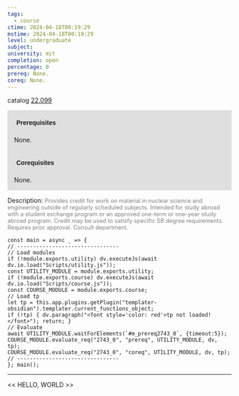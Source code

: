 ```yaml
---
tags:
  - course
ctime: 2024-04-18T00:19:29
mstime: 2024-04-18T00:19:29
level: undergraduate
subject: 
university: mit
completion: open
percentage: 0
prereq: None.
coreq: None.
---
```


catalog [22.099](http://student.mit.edu/catalog/m22a.html#22.099)

<span style="display: block; padding: 15px; background-color: rgb(100, 100, 100, 0.2);"><font id="m_prereq2743_0" style="display: block; font-family: Arial, sans-serif; font-weight: bold; padding: 5px">Prerequisites</font><br><span id="prereq2743_0">None.</span></span>
<span style="display: block; padding: 15px; background-color: rgb(100, 100, 100, 0.2);"><font id="m_coreq2743_0" style="display: block; font-family: Arial, sans-serif; font-weight: bold; padding: 5px">Corequisites</font><br><span id="coreq2743_0">None.</span></span>

<font style="">Description:</font>
<font style="color: grey; font-size: 0.8rem;">Provides credit for work on material in nuclear science and engineering outside of regularly scheduled subjects. Intended for study abroad with a student exchange program or an approved one-term or one-year study abroad program. Credit may be used to satisfy specific SB degree requirements. Requires prior approval. Consult department.</font>

```dataviewjs
const main = async _ => {
// --------------------------------
// Load modules
if (!module.exports.utility) dv.executeJs(await dv.io.load("Scripts/utility.js"));
const UTILITY_MODULE = module.exports.utility;
if (!module.exports.course) dv.executeJs(await dv.io.load("Scripts/course.js"));
const COURSE_MODULE = module.exports.course;
// Load tp
let tp = this.app.plugins.getPlugin("templater-obsidian").templater.current_functions_object;
if (!tp) { dv.paragraph("<font style='color: red'>tp not loaded!</font>"); return; }
// Evaluate
await UTILITY_MODULE.waitForElements(`#m_prereq2743_0`, {timeout:5});
COURSE_MODULE.evaluate_req("2743_0", "prereq", UTILITY_MODULE, dv, tp);
COURSE_MODULE.evaluate_req("2743_0", "coreq", UTILITY_MODULE, dv, tp);
// --------------------------------
}; main();
```

---

<< HELLO, WORLD >>
